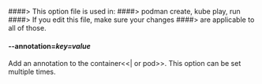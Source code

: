 ####> This option file is used in:
####>   podman create, kube play, run
####> If you edit this file, make sure your changes
####> are applicable to all of those.
#### **--annotation**=*key=value*

Add an annotation to the container<<| or pod>>. This option can be set multiple times.
